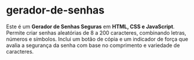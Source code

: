 # gerador-de-senhas
Este é um **Gerador de Senhas Seguras** em **HTML, CSS e JavaScript**. Permite criar senhas aleatórias de 8 a 200 caracteres, combinando letras, números e símbolos. Inclui um botão de cópia e um indicador de força que avalia a segurança da senha com base no comprimento e variedade de caracteres.
